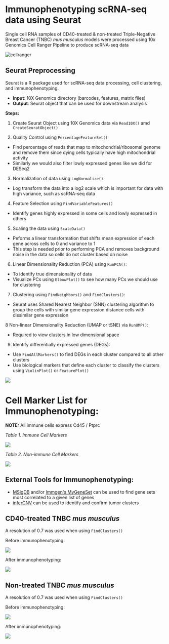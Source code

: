 # Immunophenotyping scRNA-seq data using Seurat 
Single cell RNA samples of CD40-treated & non-treated Triple-Negative Breast Cancer (TNBC) _mus musculus_ models were processed using 10x Genomics Cell Ranger Pipeline to produce scRNA-seq data

![cellranger](CellRanger_1flow.png)

## Seurat Preprocessing
Seurat is a R package used for scRNA-seq data processing, cell clustering, and immunophenotyping.
- **Input**: 10X Genomics directory (barcodes, features, matrix files)
- **Output**: Seurat object that can be used for downstream analysis 

**Steps:**
1. Create Seurat Object using 10X Genomics data via `Read10X()` amd `CreateSeuratObject()`

2. Quality Control using `PercentageFeatureSet()`
- Find percentage of reads that map to mitochondrial/ribosomal genome and remove them since dying cells typically have high mitochondrial activity
- Similarly we would also filter lowly expressed genes like we did for DESeq2

3. Normalization of data using `LogNormalize()`
- Log transform the data into a log2 scale which is important for data with high variance, such as scRNA-seq data

4. Feature Selection using `FindVariableFeatures()`
- Identify genes highly expressed in some cells and lowly expressed in others

5. Scaling the data using `ScaleData()`
- Peforms a linear transformation that shifts mean expression of each gene across cells to 0 and variance to 1
- This step is needed prior to performing PCA and removes background noise in the data so cells do not cluster based on noise

6. Linear Dimensionality Reduction (PCA) using `RunPCA()`: 
- To identify true dimensionality of data 
- Visualize PCs using `ElbowPlot()` to see how many PCs we should use for clustering

7. Clustering using `FindNeighbors()` and `FindClusters()`: 
- Seurat uses Shared Nearest Neighbor (SNN) clustering algorithm to group the cells with similar gene expression distance cells with dissimilar gene expression

8 Non-linear Dimensionality Reduction (UMAP or tSNE) via `RunUMP()`: 
- Required to view clusters in low dimensional space 

9. Identify differentially expressed genes (DEGs): 
- Use `FindAllMarkers()` to find DEGs in each cluster compared to all other clusters
- Use biological markers that define each cluster to classify the clusters using `ViolinPlot()` or `FeaturePlot()` 


![](seurat_workflow.png)


# Cell Marker List for Immunophenotyping:
**NOTE:** All immune cells express Cd45 / Ptprc

*Table 1. Immune Cell Markers*

![](immune_cell_markers.png)

*Table 2. Non-immune Cell Markers*

![](nonimmune_cell_markers.png)

## External Tools for Immunophenotyping:
- [MSigDB](https://www.gsea-msigdb.org/gsea/msigdb/human/annotate.jsp) and/or [Immgen's MyGeneSet](http://rstats.immgen.org/MyGeneSet_New/index.html) can be used to find gene sets most correlated to a given list of genes
- [inferCNV](https://github.com/broadinstitute/infercnv) can be used to identify and confirm tumor clusters

## CD40-treated TNBC _mus musculus_
A resolution of 0.7 was used when using `FindClusters()`

Before immunophenotyping:

![](cd40_before.png)  

After immunophenotyping:

![](cd40_after.png)


## Non-treated TNBC _mus musculus_
A resolution of 0.7 was used when using `FindClusters()`

Before immunophenotyping:

![](NT_before.png)  

After immunophenotyping:

![](NT_after.png)

